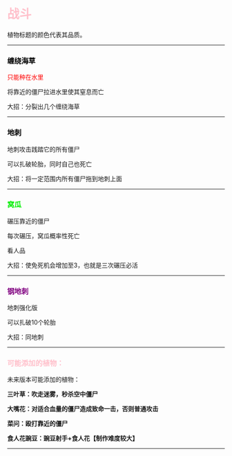 # <font color="pink">战斗</font>

植物标题的颜色代表其品质。



---

### <font color="black">缠绕海草</font>

<font color="red">只能种在水里</font>

将靠近的僵尸拉进水里使其窒息而亡

大招：分裂出几个缠绕海草

---

### <font color="black">地刺</font>

地刺攻击践踏它的所有僵尸

可以扎破轮胎，同时自己也死亡

大招：将一定范围内所有僵尸拖到地刺上面

---

### <font color="gree">窝瓜</font>

碾压靠近的僵尸

每次碾压，窝瓜概率性死亡

看人品

大招：使免死机会增加至3，也就是三次碾压必活

----

### <font color="purple">钢地刺</font>

地刺强化版

可以扎破10个轮胎

大招：同地刺

----

### <font color="pink">可能添加的植物：</font>

未来版本可能添加的植物：

**三叶草：吹走迷雾，秒杀空中僵尸**

**大嘴花：对适合血量的僵尸造成致命一击，否则普通攻击**

**菜问：殴打靠近的僵尸**

**食人花豌豆：豌豆射手+食人花【制作难度较大】**



----